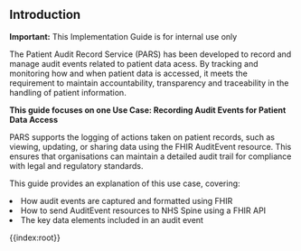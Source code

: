 ## Introduction

  <div markdown="span" class="alert alert-warning" role="alert"><i class="fa fa-warning"></i><b> Important:</b> This Implementation Guide is for internal use only</div>

The Patient Audit Record Service (PARS) has been developed to record and manage audit events related to patient data acess. By tracking and monitoring how and when patient data is accessed, it meets the requirement to maintain accountability, transparency and traceability in the handling of patient information.

<b> This guide focuses on one Use Case: Recording Audit Events for Patient Data Access </b>

PARS supports the logging of actions taken on patient records, such as viewing, updating, or sharing data using the FHIR AuditEvent resource. This ensures that organisations can maintain a detailed audit trail for compliance with legal and regulatory standards.

This guide provides an explanation of this use case, covering:

<li> How audit events are captured and formatted using FHIR</li>
<li> How to send AuditEvent resources to NHS Spine using a FHIR API</li>
<li> The key data elements included in an audit event </li>


</div>

{{index:root}}

